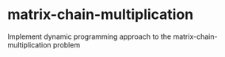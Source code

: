 # matrix-chain-multiplication
Implement dynamic programming approach to the matrix-chain-multiplication problem
